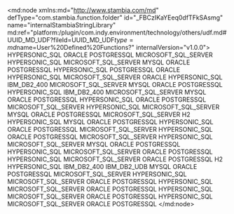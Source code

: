 <?xml version="1.0" encoding="UTF-8"?>
<md:node xmlns:md="http://www.stambia.com/md" defType="com.stambia.function.folder" id="_FBCzIKaYEeq0dfTFkSAsmg" name="internalStambiaStringLibrary" md:ref="platform:/plugin/com.indy.environment/technology/others/udf.md#UUID_MD_UDF?fileId=UUID_MD_UDF$type=md$name=User%20Defined%20Functions?" internalVersion="v1.0.0">
  <attribute defType="com.stambia.function.folder.prefix" id="_FBCzIaaYEeq0dfTFkSAsmg" value="internal_stb_s"/>
  <node defType="com.stambia.function.function" id="_FBCzIqaYEeq0dfTFkSAsmg" name="removeSpace">
    <attribute defType="com.stambia.function.function.description" id="_FBCzI6aYEeq0dfTFkSAsmg" value="Remove space before and after"/>
    <node defType="com.stambia.function.parameter" id="_FBCzJKaYEeq0dfTFkSAsmg" name="argument"/>
    <node defType="com.stambia.function.implementation" id="_FBCzJaaYEeq0dfTFkSAsmg" name="trim">
      <attribute defType="com.stambia.function.implementation.productCode" id="_FBCzJqaYEeq0dfTFkSAsmg">
        <values>HYPERSONIC_SQL</values>
        <values>ORACLE</values>
        <values>POSTGRESSQL</values>
      </attribute>
      <attribute defType="com.stambia.function.implementation.expression" id="_FBCzJ6aYEeq0dfTFkSAsmg" value="TRIM($argument)"/>
      <attribute defType="com.stambia.function.implementation.description" id="_FBCzKKaYEeq0dfTFkSAsmg" value=""/>
    </node>
    <node defType="com.stambia.function.implementation" id="_FBCzKaaYEeq0dfTFkSAsmg" name="rtrimLtrim">
      <attribute defType="com.stambia.function.implementation.productCode" id="_FBCzKqaYEeq0dfTFkSAsmg">
        <values>MICROSOFT_SQL_SERVER</values>
      </attribute>
      <attribute defType="com.stambia.function.implementation.expression" id="_FBCzK6aYEeq0dfTFkSAsmg" value="RTRIM(LTRIM($argument))"/>
    </node>
  </node>
  <node defType="com.stambia.function.function" id="_PAS0EKakEeq0dfTFkSAsmg" name="replace">
    <attribute defType="com.stambia.function.function.description" id="_XLtWUKakEeq0dfTFkSAsmg" value="Replace characters with others"/>
    <node defType="com.stambia.function.parameter" id="_YwT8oKakEeq0dfTFkSAsmg" name="sourceExpression"/>
    <node defType="com.stambia.function.parameter" id="_dSaO0KakEeq0dfTFkSAsmg" name="stringToReplace"/>
    <node defType="com.stambia.function.parameter" id="_fqVIcKakEeq0dfTFkSAsmg" name="replacementString"/>
    <node defType="com.stambia.function.implementation" id="_n-6NwaakEeq0dfTFkSAsmg" name="replace">
      <attribute defType="com.stambia.function.implementation.productCode" id="_rLtg8KakEeq0dfTFkSAsmg">
        <values>HYPERSONIC_SQL</values>
        <values>MICROSOFT_SQL_SERVER</values>
        <values>MYSQL</values>
        <values>ORACLE</values>
        <values>POSTGRESSQL</values>
      </attribute>
      <attribute defType="com.stambia.function.implementation.expression" id="_thCZkKakEeq0dfTFkSAsmg" value="replace($sourceExpression,$stringToReplace,$replacementString)"/>
    </node>
  </node>
  <node defType="com.stambia.function.function" id="_FBCzLKaYEeq0dfTFkSAsmg" name="rightPad">
    <attribute defType="com.stambia.function.function.description" id="_FBCzLaaYEeq0dfTFkSAsmg" value="Right padding of a string"/>
    <node defType="com.stambia.function.parameter" id="_FBCzLqaYEeq0dfTFkSAsmg" name="expressionToPad"/>
    <node defType="com.stambia.function.parameter" id="_FBCzL6aYEeq0dfTFkSAsmg" name="lengthToPad"/>
    <node defType="com.stambia.function.parameter" id="_FBCzMKaYEeq0dfTFkSAsmg" name="charToUseInPad"/>
    <node defType="com.stambia.function.implementation" id="_FBCzMaaYEeq0dfTFkSAsmg" name="rpad">
      <attribute defType="com.stambia.function.implementation.productCode" id="_FBCzMqaYEeq0dfTFkSAsmg">
        <values>HYPERSONIC_SQL</values>
        <values>POSTGRESSQL</values>
        <values>ORACLE</values>
      </attribute>
      <attribute defType="com.stambia.function.implementation.expression" id="_FBCzM6aYEeq0dfTFkSAsmg" value="rpad($expressionToPad,$lengthToPad,$charToUseInPad)"/>
    </node>
  </node>
  <node defType="com.stambia.function.function" id="_JVTVQKamEeq0dfTFkSAsmg" name="positionString2InString1">
    <attribute defType="com.stambia.function.function.description" id="_OoUHAKamEeq0dfTFkSAsmg" value="Give the position of string2 in string1"/>
    <node defType="com.stambia.function.parameter" id="_JphRwKamEeq0dfTFkSAsmg" name="expressionToUseForSearch"/>
    <node defType="com.stambia.function.parameter" id="_YG3FEKamEeq0dfTFkSAsmg" name="expressionToSearch"/>
    <node defType="com.stambia.function.implementation" id="_cq0YcaamEeq0dfTFkSAsmg" name="instr">
      <attribute defType="com.stambia.function.implementation.productCode" id="_g5OSkKamEeq0dfTFkSAsmg">
        <values>HYPERSONIC_SQL</values>
        <values>MICROSOFT_SQL_SERVER</values>
        <values>ORACLE</values>
      </attribute>
      <attribute defType="com.stambia.function.implementation.expression" id="_iOjt0KamEeq0dfTFkSAsmg" value="instr($expressionToUseForSearch,$expressionToSearch)"/>
    </node>
  </node>
  <node defType="com.stambia.function.function" id="_FBCzNKaYEeq0dfTFkSAsmg" name="lowerCase">
    <attribute defType="com.stambia.function.function.description" id="_FBCzNaaYEeq0dfTFkSAsmg" value="lower case a string"/>
    <node defType="com.stambia.function.parameter" id="_FBCzNqaYEeq0dfTFkSAsmg" name="argument"/>
    <node defType="com.stambia.function.implementation" id="_FBCzN6aYEeq0dfTFkSAsmg" name="lower">
      <attribute defType="com.stambia.function.implementation.productCode" id="_FBCzOKaYEeq0dfTFkSAsmg">
        <values>HYPERSONIC_SQL</values>
        <values>IBM_DB2_400</values>
        <values>MICROSOFT_SQL_SERVER</values>
        <values>MYSQL</values>
        <values>ORACLE</values>
        <values>POSTGRESSQL</values>
      </attribute>
      <attribute defType="com.stambia.function.implementation.expression" id="_FBCzOaaYEeq0dfTFkSAsmg" value="LOWER($argument)"/>
    </node>
  </node>
  <node defType="com.stambia.function.function" id="_FBCzOqaYEeq0dfTFkSAsmg" name="upperCase">
    <attribute defType="com.stambia.function.function.description" id="_FBCzO6aYEeq0dfTFkSAsmg" value="upper case a string"/>
    <node defType="com.stambia.function.parameter" id="_FBCzPKaYEeq0dfTFkSAsmg" name="argument"/>
    <node defType="com.stambia.function.implementation" id="_FBCzPaaYEeq0dfTFkSAsmg" name="upper">
      <attribute defType="com.stambia.function.implementation.productCode" id="_FBCzPqaYEeq0dfTFkSAsmg">
        <values>HYPERSONIC_SQL</values>
        <values>IBM_DB2_400</values>
        <values>MICROSOFT_SQL_SERVER</values>
        <values>MYSQL</values>
        <values>ORACLE</values>
        <values>POSTGRESSQL</values>
      </attribute>
      <attribute defType="com.stambia.function.implementation.expression" id="_FBCzP6aYEeq0dfTFkSAsmg" value="UPPER($argument)"/>
    </node>
  </node>
  <node defType="com.stambia.function.function" id="_rFK-qqalEeq0dfTFkSAsmg" name="rightRemoveSpace">
    <attribute defType="com.stambia.function.function.description" id="_rFK-q6alEeq0dfTFkSAsmg" value="Remove space after"/>
    <node defType="com.stambia.function.parameter" id="_rFK-rKalEeq0dfTFkSAsmg" name="argument"/>
    <node defType="com.stambia.function.implementation" id="_rFK-raalEeq0dfTFkSAsmg" name="rtrim">
      <attribute defType="com.stambia.function.implementation.productCode" id="_rFK-rqalEeq0dfTFkSAsmg">
        <values>HYPERSONIC_SQL</values>
        <values>ORACLE</values>
        <values>POSTGRESSQL</values>
        <values>MICROSOFT_SQL_SERVER</values>
      </attribute>
      <attribute defType="com.stambia.function.implementation.expression" id="_rFK-r6alEeq0dfTFkSAsmg" value="RTRIM($argument)"/>
      <attribute defType="com.stambia.function.implementation.description" id="_rFK-sKalEeq0dfTFkSAsmg" value=""/>
    </node>
  </node>
  <node defType="com.stambia.function.function" id="_dchXp6alEeq0dfTFkSAsmg" name="rightSubstring">
    <attribute defType="com.stambia.function.function.description" id="_dchXqKalEeq0dfTFkSAsmg" value="Right substring of a string"/>
    <node defType="com.stambia.function.parameter" id="_dchXqaalEeq0dfTFkSAsmg" name="expressionToCut"/>
    <node defType="com.stambia.function.parameter" id="_dchXqqalEeq0dfTFkSAsmg" name="lengthToCut"/>
    <node defType="com.stambia.function.implementation" id="_dchXq6alEeq0dfTFkSAsmg" name="right">
      <attribute defType="com.stambia.function.implementation.productCode" id="_dchXrKalEeq0dfTFkSAsmg">
        <values>HYPERSONIC_SQL</values>
        <values>MICROSOFT_SQL_SERVER</values>
        <values>MYSQL</values>
        <values>ORACLE</values>
        <values>POSTGRESSQL</values>
      </attribute>
      <attribute defType="com.stambia.function.implementation.expression" id="_dchXraalEeq0dfTFkSAsmg" value="right($expressionToCut,$lengthToCut)"/>
    </node>
  </node>
  <node defType="com.stambia.function.function" id="_FBCzRqaYEeq0dfTFkSAsmg" name="subString">
    <attribute defType="com.stambia.function.function.description" id="_FBCzR6aYEeq0dfTFkSAsmg" value="Substring of a string"/>
    <node defType="com.stambia.function.implementation" id="_FBCzSKaYEeq0dfTFkSAsmg" name="substring">
      <attribute defType="com.stambia.function.implementation.productCode" id="_FBDaMKaYEeq0dfTFkSAsmg">
        <values>MICROSOFT_SQL_SERVER</values>
      </attribute>
      <attribute defType="com.stambia.function.implementation.expression" id="_FBDaMaaYEeq0dfTFkSAsmg" value="substring($expressionToCut,$beginPosition,$lengthToCut)"/>
    </node>
    <node defType="com.stambia.function.parameter" id="_FBDaMqaYEeq0dfTFkSAsmg" name="expressionToCut"/>
    <node defType="com.stambia.function.parameter" id="_FBDaM6aYEeq0dfTFkSAsmg" name="beginPosition"/>
    <node defType="com.stambia.function.parameter" id="_FBDaNKaYEeq0dfTFkSAsmg" name="lengthToCut"/>
    <node defType="com.stambia.function.implementation" id="_FBDaNaaYEeq0dfTFkSAsmg" name="substr">
      <attribute defType="com.stambia.function.implementation.productCode" id="_FBDaNqaYEeq0dfTFkSAsmg">
        <values>H2</values>
        <values>HYPERSONIC_SQL</values>
        <values>MYSQL</values>
        <values>ORACLE</values>
        <values>POSTGRESSQL</values>
      </attribute>
      <attribute defType="com.stambia.function.implementation.expression" id="_FBDaN6aYEeq0dfTFkSAsmg" value="substr($expressionToCut,$beginPosition,$lengthToCut)"/>
    </node>
  </node>
  <node defType="com.stambia.function.function" id="_FBDaOKaYEeq0dfTFkSAsmg" name="leftPad">
    <attribute defType="com.stambia.function.function.description" id="_FBDaOaaYEeq0dfTFkSAsmg" value="Left padding of a string"/>
    <node defType="com.stambia.function.parameter" id="_FBDaOqaYEeq0dfTFkSAsmg" name="expressionToPad"/>
    <node defType="com.stambia.function.parameter" id="_FBDaO6aYEeq0dfTFkSAsmg" name="lengthToPad"/>
    <node defType="com.stambia.function.parameter" id="_FBDaPKaYEeq0dfTFkSAsmg" name="charToUseInPad"/>
    <node defType="com.stambia.function.implementation" id="_FBDaPaaYEeq0dfTFkSAsmg" name="lpad">
      <attribute defType="com.stambia.function.implementation.productCode" id="_FBDaPqaYEeq0dfTFkSAsmg">
        <values>HYPERSONIC_SQL</values>
        <values>ORACLE</values>
        <values>POSTGRESSQL</values>
        <values>MICROSOFT_SQL_SERVER</values>
      </attribute>
      <attribute defType="com.stambia.function.implementation.expression" id="_FBDaP6aYEeq0dfTFkSAsmg" value="lpad($expressionToPad,$lengthToPad,$charToUseInPad)"/>
    </node>
  </node>
  <node defType="com.stambia.function.function" id="_qfEA6qalEeq0dfTFkSAsmg" name="leftRemoveSpace">
    <attribute defType="com.stambia.function.function.description" id="_qfEA66alEeq0dfTFkSAsmg" value="Remove space before "/>
    <node defType="com.stambia.function.parameter" id="_qfEA7KalEeq0dfTFkSAsmg" name="argument"/>
    <node defType="com.stambia.function.implementation" id="_qfEA7aalEeq0dfTFkSAsmg" name="ltrim">
      <attribute defType="com.stambia.function.implementation.productCode" id="_qfEA7qalEeq0dfTFkSAsmg">
        <values>HYPERSONIC_SQL</values>
        <values>ORACLE</values>
        <values>POSTGRESSQL</values>
        <values>MICROSOFT_SQL_SERVER</values>
      </attribute>
      <attribute defType="com.stambia.function.implementation.expression" id="_qfEA76alEeq0dfTFkSAsmg" value="LTRIM($argument)"/>
      <attribute defType="com.stambia.function.implementation.description" id="_qfEA8KalEeq0dfTFkSAsmg" value=""/>
    </node>
  </node>
  <node defType="com.stambia.function.function" id="_DLmBgKalEeq0dfTFkSAsmg" name="leftSubstring">
    <attribute defType="com.stambia.function.function.description" id="_ONhd4KalEeq0dfTFkSAsmg" value="Left substring of a string"/>
    <node defType="com.stambia.function.parameter" id="_P3wyIqalEeq0dfTFkSAsmg" name="expressionToCut"/>
    <node defType="com.stambia.function.parameter" id="_P3wyI6alEeq0dfTFkSAsmg" name="lengthToCut"/>
    <node defType="com.stambia.function.implementation" id="_RVwaIaalEeq0dfTFkSAsmg" name="left">
      <attribute defType="com.stambia.function.implementation.productCode" id="_UJ7K4KalEeq0dfTFkSAsmg">
        <values>HYPERSONIC_SQL</values>
        <values>MICROSOFT_SQL_SERVER</values>
        <values>MYSQL</values>
        <values>ORACLE</values>
        <values>POSTGRESSQL</values>
      </attribute>
      <attribute defType="com.stambia.function.implementation.expression" id="_Xuv8gKalEeq0dfTFkSAsmg" value="left($expressionToCut,$lengthToCut)"/>
    </node>
  </node>
  <node defType="com.stambia.function.function" id="_FBDaQKaYEeq0dfTFkSAsmg" name="concatenate">
    <attribute defType="com.stambia.function.function.description" id="_FBDaQaaYEeq0dfTFkSAsmg" value="Concatenate 2 strings"/>
    <node defType="com.stambia.function.parameter" id="_FBDaQqaYEeq0dfTFkSAsmg" name="arg1"/>
    <node defType="com.stambia.function.parameter" id="_FBDaQ6aYEeq0dfTFkSAsmg" name="arg2"/>
    <node defType="com.stambia.function.implementation" id="_FBDaRKaYEeq0dfTFkSAsmg" name="plus">
      <attribute defType="com.stambia.function.implementation.productCode" id="_FBDaRaaYEeq0dfTFkSAsmg">
        <values>HYPERSONIC_SQL</values>
        <values>MICROSOFT_SQL_SERVER</values>
      </attribute>
      <attribute defType="com.stambia.function.implementation.expression" id="_FBDaRqaYEeq0dfTFkSAsmg" value="$arg1 + $arg2"/>
    </node>
    <node defType="com.stambia.function.implementation" id="_FBDaR6aYEeq0dfTFkSAsmg" name="pipePipe">
      <attribute defType="com.stambia.function.implementation.expression" id="_FBDaSKaYEeq0dfTFkSAsmg" value="$arg1 || $arg2"/>
      <attribute defType="com.stambia.function.implementation.productCode" id="_FBDaSaaYEeq0dfTFkSAsmg">
        <values>ORACLE</values>
        <values>POSTGRESSQL</values>
      </attribute>
    </node>
  </node>
  <node defType="com.stambia.function.function" id="_FBDaSqaYEeq0dfTFkSAsmg" name="concatenate">
    <attribute defType="com.stambia.function.function.description" id="_FBDaS6aYEeq0dfTFkSAsmg" value="Concatenate 3 strings"/>
    <node defType="com.stambia.function.parameter" id="_FBDaTKaYEeq0dfTFkSAsmg" name="arg1"/>
    <node defType="com.stambia.function.parameter" id="_FBDaTaaYEeq0dfTFkSAsmg" name="arg2"/>
    <node defType="com.stambia.function.parameter" id="_FBDaTqaYEeq0dfTFkSAsmg" name="arg3"/>
    <node defType="com.stambia.function.implementation" id="_FBDaT6aYEeq0dfTFkSAsmg" name="plus">
      <attribute defType="com.stambia.function.implementation.productCode" id="_FBDaUKaYEeq0dfTFkSAsmg">
        <values>HYPERSONIC_SQL</values>
        <values>MICROSOFT_SQL_SERVER</values>
      </attribute>
      <attribute defType="com.stambia.function.implementation.expression" id="_FBDaUaaYEeq0dfTFkSAsmg" value="internal_stb_s::concatenate(internal_stb_s::concatenate($arg1,$arg2),$arg3)"/>
    </node>
    <node defType="com.stambia.function.implementation" id="_FBDaUqaYEeq0dfTFkSAsmg" name="pipePipe">
      <attribute defType="com.stambia.function.implementation.productCode" id="_FBDaU6aYEeq0dfTFkSAsmg">
        <values>ORACLE</values>
        <values>POSTGRESSQL</values>
      </attribute>
      <attribute defType="com.stambia.function.implementation.expression" id="_FBDaVKaYEeq0dfTFkSAsmg" value="internal_stb_s::concatenate(internal_stb_s::concatenate($arg1,$arg2),$arg3)"/>
    </node>
  </node>
  <node defType="com.stambia.function.function" id="_FBDalKaYEeq0dfTFkSAsmg" name="length">
    <attribute defType="com.stambia.function.function.description" id="_FBDalaaYEeq0dfTFkSAsmg" value="String length"/>
    <node defType="com.stambia.function.parameter" id="_FBDalqaYEeq0dfTFkSAsmg" name="argument"/>
    <node defType="com.stambia.function.implementation" id="_FBDal6aYEeq0dfTFkSAsmg" name="length">
      <attribute defType="com.stambia.function.implementation.productCode" id="_FBDamKaYEeq0dfTFkSAsmg">
        <values>H2</values>
        <values>HYPERSONIC_SQL</values>
        <values>IBM_DB2_400</values>
        <values>IBM_DB2_UDB</values>
        <values>MYSQL</values>
        <values>ORACLE</values>
        <values>POSTGRESSQL</values>
      </attribute>
      <attribute defType="com.stambia.function.implementation.expression" id="_FBDamaaYEeq0dfTFkSAsmg" value="length($argument)"/>
    </node>
    <node defType="com.stambia.function.implementation" id="_FBDamqaYEeq0dfTFkSAsmg" name="len">
      <attribute defType="com.stambia.function.implementation.productCode" id="_FBDam6aYEeq0dfTFkSAsmg">
        <values>MICROSOFT_SQL_SERVER</values>
      </attribute>
      <attribute defType="com.stambia.function.implementation.expression" id="_FBDanKaYEeq0dfTFkSAsmg" value="len($argument)"/>
    </node>
  </node>
  <node defType="com.stambia.function.function" id="_FBDanaaYEeq0dfTFkSAsmg" name="initCap">
    <attribute defType="com.stambia.function.function.description" id="_FBDanqaYEeq0dfTFkSAsmg" value="First letter of each word in upper case and the other in lower case"/>
    <node defType="com.stambia.function.parameter" id="_FBDan6aYEeq0dfTFkSAsmg" name="argument"/>
    <node defType="com.stambia.function.implementation" id="_FBDaoKaYEeq0dfTFkSAsmg" name="upperSubstr">
      <attribute defType="com.stambia.function.implementation.productCode" id="_FBDaoaaYEeq0dfTFkSAsmg">
        <values>HYPERSONIC_SQL</values>
      </attribute>
      <attribute defType="com.stambia.function.implementation.expression" id="_FBDaoqaYEeq0dfTFkSAsmg" value="UPPER(SUBSTR(TRIM($argument),1,1))+LOWER(SUBSTR(TRIM($argument),2,LENGTH(TRIM($argument))-1))&#xD;&#xA;"/>
    </node>
    <node defType="com.stambia.function.implementation" id="_uWqeMaadEeq0dfTFkSAsmg" name="initCap">
      <attribute defType="com.stambia.function.implementation.productCode" id="_y3zuIKadEeq0dfTFkSAsmg">
        <values>MICROSOFT_SQL_SERVER</values>
        <values>ORACLE</values>
        <values>POSTGRESSQL</values>
      </attribute>
      <attribute defType="com.stambia.function.implementation.expression" id="_2Ic_gKadEeq0dfTFkSAsmg" value="initcap($argument)"/>
    </node>
  </node>
  <node defType="com.stambia.function.function" id="_Fnhni6acEeq0dfTFkSAsmg" name="concatenate">
    <attribute defType="com.stambia.function.function.description" id="_FnhnjKacEeq0dfTFkSAsmg" value="Concatenate 4 strings"/>
    <node defType="com.stambia.function.parameter" id="_FniOkKacEeq0dfTFkSAsmg" name="arg1"/>
    <node defType="com.stambia.function.parameter" id="_FniOkaacEeq0dfTFkSAsmg" name="arg2"/>
    <node defType="com.stambia.function.parameter" id="_FniOkqacEeq0dfTFkSAsmg" name="arg3"/>
    <node defType="com.stambia.function.implementation" id="_FniOk6acEeq0dfTFkSAsmg" name="plus">
      <attribute defType="com.stambia.function.implementation.productCode" id="_FniOlKacEeq0dfTFkSAsmg">
        <values>HYPERSONIC_SQL</values>
        <values>MICROSOFT_SQL_SERVER</values>
      </attribute>
      <attribute defType="com.stambia.function.implementation.expression" id="_FniOlaacEeq0dfTFkSAsmg" value="internal_stb_s::concatenate(internal_stb_s::concatenate(internal_stb_s::concatenate($arg1,$arg2),$arg3),$arg4)"/>
    </node>
    <node defType="com.stambia.function.implementation" id="_FniOlqacEeq0dfTFkSAsmg" name="pipePipe">
      <attribute defType="com.stambia.function.implementation.productCode" id="_FniOl6acEeq0dfTFkSAsmg">
        <values>ORACLE</values>
        <values>POSTGRESSQL</values>
      </attribute>
      <attribute defType="com.stambia.function.implementation.expression" id="_FniOmKacEeq0dfTFkSAsmg" value="internal_stb_s::concatenate(internal_stb_s::concatenate(internal_stb_s::concatenate($arg1,$arg2),$arg3),$arg4)"/>
    </node>
    <node defType="com.stambia.function.parameter" id="_Fxv6gKacEeq0dfTFkSAsmg" name="arg4"/>
  </node>
  <node defType="com.stambia.function.function" id="_Jpo8rKadEeq0dfTFkSAsmg" name="concatenate">
    <attribute defType="com.stambia.function.function.description" id="_Jpo8raadEeq0dfTFkSAsmg" value="Concatenate 5 strings"/>
    <node defType="com.stambia.function.parameter" id="_Jpo8rqadEeq0dfTFkSAsmg" name="arg1"/>
    <node defType="com.stambia.function.parameter" id="_Jpo8r6adEeq0dfTFkSAsmg" name="arg2"/>
    <node defType="com.stambia.function.parameter" id="_Jpo8sKadEeq0dfTFkSAsmg" name="arg3"/>
    <node defType="com.stambia.function.implementation" id="_Jpo8saadEeq0dfTFkSAsmg" name="plus">
      <attribute defType="com.stambia.function.implementation.productCode" id="_Jpo8sqadEeq0dfTFkSAsmg">
        <values>HYPERSONIC_SQL</values>
        <values>MICROSOFT_SQL_SERVER</values>
      </attribute>
      <attribute defType="com.stambia.function.implementation.expression" id="_Jpo8s6adEeq0dfTFkSAsmg" value="internal_stb_s::concatenate(internal_stb_s::concatenate(internal_stb_s::concatenate(internal_stb_s::concatenate($arg1,$arg2),$arg3),$arg4),$arg5)"/>
    </node>
    <node defType="com.stambia.function.implementation" id="_Jpo8tKadEeq0dfTFkSAsmg" name="pipePipe">
      <attribute defType="com.stambia.function.implementation.productCode" id="_Jpo8taadEeq0dfTFkSAsmg">
        <values>ORACLE</values>
        <values>POSTGRESSQL</values>
      </attribute>
      <attribute defType="com.stambia.function.implementation.expression" id="_Jpo8tqadEeq0dfTFkSAsmg" value="internal_stb_s::concatenate(internal_stb_s::concatenate(internal_stb_s::concatenate(internal_stb_s::concatenate($arg1,$arg2),$arg3),$arg4),$arg5)"/>
    </node>
    <node defType="com.stambia.function.parameter" id="_Jpo8t6adEeq0dfTFkSAsmg" name="arg4"/>
    <node defType="com.stambia.function.parameter" id="_J0048KadEeq0dfTFkSAsmg" name="arg5"/>
  </node>
  <node defType="com.stambia.function.function" id="_TA9RXaadEeq0dfTFkSAsmg" name="concatenate">
    <attribute defType="com.stambia.function.function.description" id="_TA9RXqadEeq0dfTFkSAsmg" value="Concatenate 6 strings"/>
    <node defType="com.stambia.function.parameter" id="_TA9RX6adEeq0dfTFkSAsmg" name="arg1"/>
    <node defType="com.stambia.function.parameter" id="_TA9RYKadEeq0dfTFkSAsmg" name="arg2"/>
    <node defType="com.stambia.function.parameter" id="_TA9RYaadEeq0dfTFkSAsmg" name="arg3"/>
    <node defType="com.stambia.function.implementation" id="_TA9RYqadEeq0dfTFkSAsmg" name="plus">
      <attribute defType="com.stambia.function.implementation.productCode" id="_TA9RY6adEeq0dfTFkSAsmg">
        <values>HYPERSONIC_SQL</values>
        <values>MICROSOFT_SQL_SERVER</values>
      </attribute>
      <attribute defType="com.stambia.function.implementation.expression" id="_TA9RZKadEeq0dfTFkSAsmg" value="internal_stb_s::concatenate(internal_stb_s::concatenate(internal_stb_s::concatenate(internal_stb_s::concatenate(internal_stb_s::concatenate($arg1,$arg2),$arg3),$arg4),$arg5),$arg6)"/>
    </node>
    <node defType="com.stambia.function.implementation" id="_TA9RZaadEeq0dfTFkSAsmg" name="pipePipe">
      <attribute defType="com.stambia.function.implementation.productCode" id="_TA9RZqadEeq0dfTFkSAsmg">
        <values>ORACLE</values>
        <values>POSTGRESSQL</values>
      </attribute>
      <attribute defType="com.stambia.function.implementation.expression" id="_TA9RZ6adEeq0dfTFkSAsmg" value="internal_stb_s::concatenate(internal_stb_s::concatenate(internal_stb_s::concatenate(internal_stb_s::concatenate(internal_stb_s::concatenate($arg1,$arg2),$arg3),$arg4),$arg5),$arg6)"/>
    </node>
    <node defType="com.stambia.function.parameter" id="_TA9RaKadEeq0dfTFkSAsmg" name="arg4"/>
    <node defType="com.stambia.function.parameter" id="_TA9RaaadEeq0dfTFkSAsmg" name="arg5"/>
    <node defType="com.stambia.function.parameter" id="_TLHS4KadEeq0dfTFkSAsmg" name="arg6"/>
  </node>
</md:node>